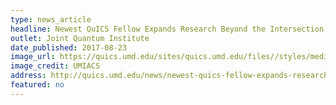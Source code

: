 ```yaml
---
type: news_article
headline: Newest QuICS Fellow Expands Research Beyond the Intersection of Computer Science and Physics
outlet: Joint Quantum Institute
date_published: 2017-08-23
image_url: https://quics.umd.edu/sites/quics.umd.edu/files//styles/medium/public/XiaodiWu_01252018_3361.JPG?itok=khieALdr
image_credit: UMIACS
address: http://quics.umd.edu/news/newest-quics-fellow-expands-research-beyond-intersection-computer-science-and-physics
featured: no
---
```

